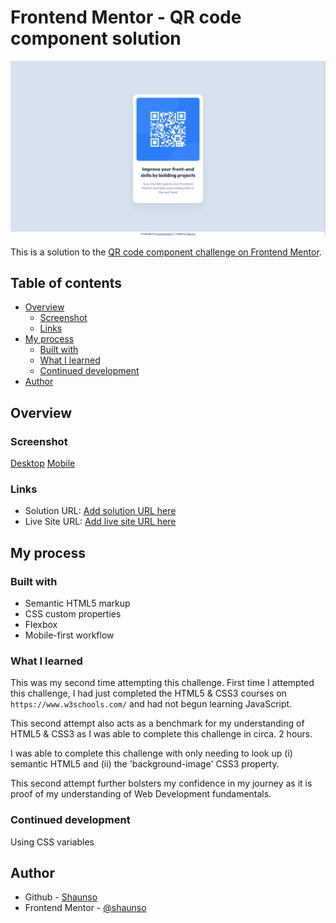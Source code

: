 # Frontend Mentor - QR code component solution

![Desktop preview of my solution to the challenge](./desktop-screenshot.png)

This is a solution to the [QR code component challenge on Frontend Mentor](https://www.frontendmentor.io/challenges/qr-code-component-iux_sIO_H).

## Table of contents

- [Overview](#overview)
  - [Screenshot](#screenshot)
  - [Links](#links)
- [My process](#my-process)
  - [Built with](#built-with)
  - [What I learned](#what-i-learned)
  - [Continued development](#continued-development)
- [Author](#author)

## Overview

### Screenshot

[Desktop](./desktop-screenshot.png)
[Mobile](./mobile-screenshot.png)

### Links

- Solution URL: [Add solution URL here](https://your-solution-url.com)
- Live Site URL: [Add live site URL here](https://your-live-site-url.com)

## My process

### Built with

- Semantic HTML5 markup
- CSS custom properties
- Flexbox
- Mobile-first workflow

### What I learned

This was my second time attempting this challenge. First time I attempted this challenge, I had just completed the HTML5 & CSS3 courses on `https://www.w3schools.com/` and had not begun learning JavaScript.

This second attempt also acts as a benchmark for my understanding of  HTML5 & CSS3 as I was able to complete this challenge in circa. 2 hours.

I was able to complete this challenge with only needing to look up (i) semantic HTML5 and (ii) the 'background-image' CSS3 property.

This second attempt further bolsters my confidence in my journey as it is proof of my understanding of Web Development fundamentals.

### Continued development

Using CSS variables

## Author

- Github - [Shaunso](https://github.com/shaunso)
- Frontend Mentor - [@shaunso](https://www.frontendmentor.io/profile/yourusername)
